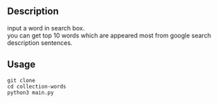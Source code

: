 ## Description
input a word in search box.  
you can get top 10 words which are appeared most from google search description sentences.

## Usage
```
git clone  
cd collection-words  
python3 main.py  
```
